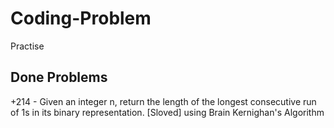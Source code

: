 # Coding-Problem
Practise 
## Done Problems 
+214 - Given an integer n, return the length of the longest consecutive run of 1s in its binary representation. [Sloved] using Brain Kernighan's Algorithm   
